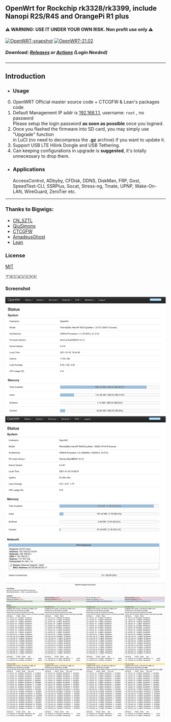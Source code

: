 ## OpenWrt for Rockchip rk3328/rk3399, include Nanopi R2S/R4S and OrangePi R1 plus 
#### ⚠ WARNING: USE IT UNDER YOUR OWN RISK. Non profit use only ⚠ 
[![OpenWRT-snapshot](https://github.com/quintus-lab/OpenWRT-R2S-R4S/actions/workflows/nanopi-openwrt.yml/badge.svg?branch=master)](https://github.com/quintus-lab/OpenWRT-R2S-R4S/actions/workflows/nanopi-openwrt.yml)
[![OpenWRT-21.02](https://github.com/quintus-lab/OpenWRT-R2S-R4S/actions/workflows/nanopi-openwrt-2102.yml/badge.svg?branch=21.02)](https://github.com/quintus-lab/OpenWRT-R2S-R4S/actions/workflows/nanopi-openwrt-2102.yml)

##### Download: [Releases](https://github.com/quintus-lab/OpenWRT-R2S-R4S/releases) or [Actions](https://github.com/quintus-lab/Openwrt-R2S-R4S/actions) \(Login Needed\)
- - -
## Introduction
- ### Usage
0. OpenWRT Official master source code + CTCGFW & Lean's packages code <br/>
1. Default Management IP addr is [192.168.1.1](192.168.1.1), username: `root`  , no password<br/>
 Please setup the login password **as soon as possible** once you logined.
2. Once you flashed the firmware into SD card, you may simply use "Upgrade" function<br/>
 in LuCI (no need to decompress the **.gz** archive) if you want to update it.
3. Support USB LTE Hilink Dongle and USB Tethering. 
4. Can keeping configurations in upgrade is **suggested**, it's totally unnecessary to drop them.

- ### Applications
  AccessControl, ADbyby, CFDisk, DDNS, DiskMan, FRP, Gost, SpeedTest-CLI, SSRPlus, Socat, Stress-ng, Tmate, UPNP, Wake-On-LAN, WireGuard, ZeroTier etc.
- - -

### Thanks to Bigwigs:

- [CN_SZTL](https://github.com/1715173329)
- [QiuSimons](https://github.com/QiuSimons)
- [CTCGFW](https://github.com/project-openwrt/openwrt)
- [AmadeusGhost](https://github.com/AmadeusGhost)
- [Lean](https://github.com/coolsnowwolf/lede)

### License
[MIT](https://github.com/quintus-lab/Openwrt-R2S-R4S/blob/master/LICENSE)

🇹🇼🇨🇦🇺🇸🇭🇰


#### Screenshot
![R2S](pic/r2s.png)
![R4S](pic/r4s.png)
![R2S NAT Throughput](pic/NAT_Throughput.jpg)
